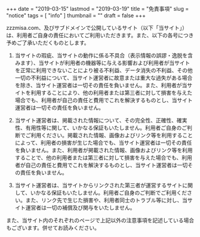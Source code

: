 +++
date = "2019-03-15"
lastmod = "2019-03-19"
title = "免責事項"
slug = "notice"
tags = [
  "info"
]
thumbnail = ""
draft = false
+++


zzzmisa.com、及びサブドメインで公開しているサイト（以下「当サイト」）は、利用者ご自身の責任においてご利用いただきます。また、以下の各号につき予めご了承いただくものとします。

1. 当サイトの瑕疵、当サイトの動作に係る不具合（表示情報の誤謬・逸脱を含みます）、当サイトが利用者の機器等に与える影響および利用者が当サイトを正常に利用できないことにより被る不利益、データ消失の不利益、その他一切の不利益について、当サイト運営者に故意または重大な過失がある場合を除き、当サイト運営者は一切その責任を負いません。また、利用者が当サイトを利用することにより、他の利用者または第三者に対して損害を与えた場合でも、利用者が自己の責任と費用でこれを解決するものとし、当サイト運営者は一切その責任を負いません。

1. 当サイト運営者は、掲載された情報について、その完全性、正確性、確実性、有用性等に関して、いかなる保証もいたしません。利用者ご自身のご判断でご利用ください。掲載された情報、画像およびリンク等を利用することによって、利用者の損害が生じた場合でも、当サイト運営者は一切その責任を負いません。また、利用者が掲載された情報、画像およびリンク等を利用することで、他の利用者または第三者に対して損害を与えた場合でも、利用者が自己の責任と費用でこれを解決するものとし、当サイト運営者は一切その責任を負いません。

1. 当サイト運営者は、当サイトからリンクされた第三者が運営するサイトに関して、いかなる保証もいたしません。利用者ご自身のご判断でご利用ください。また、リンク先で生じた損害や、利用者同士のトラブル等に対し、当サイト運営者は一切の補償及び関与をいたしません。

また、当サイト内のそれぞれのページで上記以外の注意事項を記述している場合もございます。併せてお読みください。

